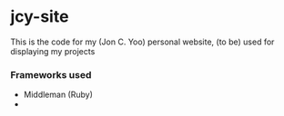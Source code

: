 # jcy-site

This is the code for my (Jon C. Yoo) personal website, (to be) used for displaying my projects

### Frameworks used
- Middleman (Ruby)
-


